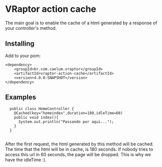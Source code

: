 # VRaptor action cache

The main goal is to enable the cache of a html generated by a response of your controller's method. 

## Installing

Add to your pom:

```
<dependency>
	<groupId>br.com.caelum.vraptor</groupId>
	<artifactId>vraptor-action-cache</artifactId>
	<version>4.0.0-SNAPSHOT</version>
</dependency>

```

## Examples

```
  public class HomeController {
    @Cached(key="homeindex",duration=180,idleTime=60)
    public void index(){
      System.out.println("Passando por aqui...");
    }
  }
  
```

After the first request, the html generated by this method will be cached. The time that the
html will be in cache, is 180 seconds. If nobody tries to access this url in 60 seconds, the page will
be dropped. This is why we have the idleTime :).